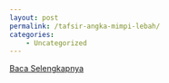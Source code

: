```yaml
---
layout: post
permalink: /tafsir-angka-mimpi-lebah/
categories:
    - Uncategorized
---
```


[Baca Selengkapnya](/10)